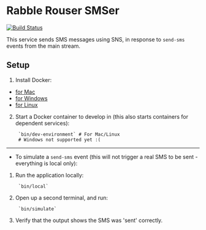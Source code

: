 # Rabble Rouser SMSer

[![Build Status](https://travis-ci.org/rabblerouser/smser.svg?branch=master)](https://travis-ci.org/rabblerouser/smser)


This service sends SMS messages using SNS, in response to `send-sms` events from the main stream.

## Setup

1. Install Docker:
  - [for Mac](https://docs.docker.com/docker-for-mac/)
  - [for Windows](https://docs.docker.com/docker-for-windows/)
  - [for Linux](https://docs.docker.com/engine/installation/linux/)

2. Start a Docker container to develop in (this also starts containers for dependent services):

        `bin/dev-environment` # For Mac/Linux
        # Windows not supported yet :(

---

* To simulate a `send-sms` event (this will not trigger a real SMS to be sent -
  everything is local only):

1. Run the application locally:

        `bin/local`

2. Open up a second terminal, and run:

        `bin/simulate`

3. Verify that the output shows the SMS was 'sent' correctly.
